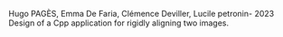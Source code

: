 Hugo PAGÈS, Emma De Faria, Clémence Deviller, Lucile petronin- 2023
Design of a Cpp application for rigidly aligning two images.
